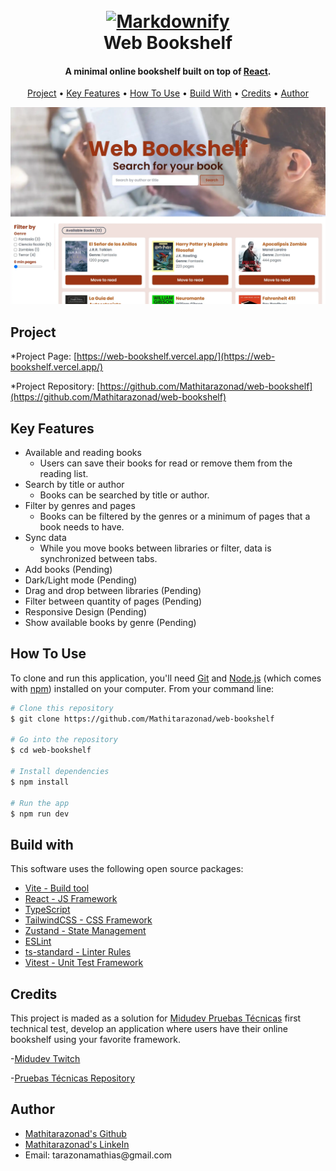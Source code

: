 
<h1 align="center">
  <br>
  <a href=""><img src="./src/assets/app-icon.png" alt="Markdownify" width="200"></a>
  <br>
  Web Bookshelf
  <br>
</h1>

<h4 align="center">A minimal online bookshelf built on top of <a href="https://es.react.dev/" target="_blank">React</a>.</h4>

<p align="center">
  <a href="#project">Project</a> •
  <a href="#key-features">Key Features</a> •
  <a href="#how-to-use">How To Use</a> •
  <a href="#build-with">Build With</a> •
  <a href="#credits">Credits</a> •
  <a href="#author">Author</a>
</p>

![screenshot](./public/designs/web-bookshelf.webp)

## Project

 *Project Page: [https://web-bookshelf.vercel.app/](https://web-bookshelf.vercel.app/)
 
 *Project Repository: [https://github.com/Mathitarazonad/web-bookshelf](https://github.com/Mathitarazonad/web-bookshelf)

## Key Features

* Available and reading books
  - Users can save their books for read or remove them from the reading list.
* Search by title or author
  - Books can be searched by title or author.
* Filter by genres and pages
  - Books can be filtered by the genres or a minimum of pages that a book needs to have.
* Sync data
  - While you move books between libraries or filter, data is synchronized between tabs.
* Add books (Pending)
* Dark/Light mode (Pending)
* Drag and drop between libraries (Pending)
* Filter between quantity of pages (Pending)
* Responsive Design (Pending)
* Show available books by genre (Pending)

## How To Use

To clone and run this application, you'll need [Git](https://git-scm.com) and [Node.js](https://nodejs.org/en/download/) (which comes with [npm](http://npmjs.com)) installed on your computer. From your command line:

```bash
# Clone this repository
$ git clone https://github.com/Mathitarazonad/web-bookshelf

# Go into the repository
$ cd web-bookshelf

# Install dependencies
$ npm install

# Run the app
$ npm run dev
```

## Build with

This software uses the following open source packages:

- [Vite - Build tool](https://vitejs.dev/)
- [React - JS Framework](https://es.react.dev/)
- [TypeScript](https://www.typescriptlang.org/)
- [TailwindCSS - CSS Framework](https://tailwindcss.com/)
- [Zustand - State Management](https://docs.pmnd.rs/zustand/getting-started/introduction)
- [ESLint](https://eslint.org/)
- [ts-standard - Linter Rules](https://www.npmjs.com/package/ts-standard)
- [Vitest - Unit Test Framework](https://vitest.dev/)

## Credits

This project is maded as a solution for [Midudev Pruebas Técnicas](https://pruebastecnicas.com/) first technical test, develop an application where users have their online bookshelf using your favorite framework.

 -[Midudev Twitch](https://www.twitch.tv/midudev)

 -[Pruebas Técnicas Repository](https://github.com/midudev/pruebas-tecnicas)

## Author

<ul>
  <li><a href="https://github.com/Mathitarazonad" target="_blank">Mathitarazonad's Github</a></li>
  <li><a href="https://www.linkedin.com/in/mathias-tarazona-856197263/" target="_blank">Mathitarazonad's LinkeIn</a></li>
  <li>Email: tarazonamathias@gmail.com</li>
</ul>
  

